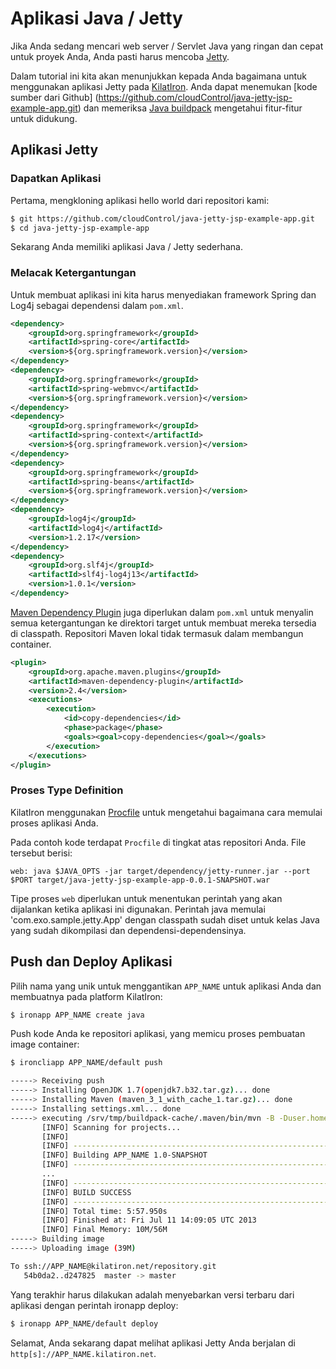 # Aplikasi Java / Jetty

Jika Anda sedang mencari web server / Servlet Java yang ringan dan cepat untuk proyek Anda, Anda pasti harus mencoba [Jetty].

Dalam tutorial ini kita akan menunjukkan kepada Anda bagaimana untuk menggunakan aplikasi Jetty pada [KilatIron]. Anda dapat menemukan [kode sumber dari Github] (https://github.com/cloudControl/java-jetty-jsp-example-app.git) dan memeriksa [Java buildpack] mengetahui fitur-fitur untuk didukung.


## Aplikasi Jetty
### Dapatkan Aplikasi

Pertama, mengkloning aplikasi hello world dari repositori kami:

~~~bash
$ git https://github.com/cloudControl/java-jetty-jsp-example-app.git
$ cd java-jetty-jsp-example-app
~~~

Sekarang Anda memiliki aplikasi Java / Jetty sederhana.


### Melacak Ketergantungan 

Untuk membuat aplikasi ini kita harus menyediakan framework Spring dan Log4j sebagai dependensi dalam `pom.xml`.

~~~xml
<dependency>
    <groupId>org.springframework</groupId>
    <artifactId>spring-core</artifactId>
    <version>${org.springframework.version}</version>
</dependency>
<dependency>
    <groupId>org.springframework</groupId>
    <artifactId>spring-webmvc</artifactId>
    <version>${org.springframework.version}</version>
</dependency>
<dependency>
    <groupId>org.springframework</groupId>
    <artifactId>spring-context</artifactId>
    <version>${org.springframework.version}</version>
</dependency>
<dependency>
    <groupId>org.springframework</groupId>
    <artifactId>spring-beans</artifactId>
    <version>${org.springframework.version}</version>
</dependency>
<dependency>
    <groupId>log4j</groupId>
    <artifactId>log4j</artifactId>
    <version>1.2.17</version>
</dependency>
<dependency>
    <groupId>org.slf4j</groupId>
    <artifactId>slf4j-log4j13</artifactId>
    <version>1.0.1</version>
</dependency>
~~~

[Maven Dependency Plugin] juga diperlukan dalam `pom.xml` untuk menyalin semua ketergantungan ke direktori target untuk membuat mereka tersedia di classpath. Repositori Maven lokal tidak termasuk dalam membangun container.

~~~xml
<plugin>
    <groupId>org.apache.maven.plugins</groupId>
    <artifactId>maven-dependency-plugin</artifactId>
    <version>2.4</version>
    <executions>
        <execution>
            <id>copy-dependencies</id>
            <phase>package</phase>
            <goals><goal>copy-dependencies</goal></goals>
        </execution>
    </executions>
</plugin>
~~~

### Proses Type Definition

KilatIron menggunakan [Procfile] untuk mengetahui bagaimana cara memulai proses aplikasi Anda.

Pada contoh kode terdapat `Procfile` di tingkat atas repositori Anda. File tersebut berisi:

~~~
web: java $JAVA_OPTS -jar target/dependency/jetty-runner.jar --port $PORT target/java-jetty-jsp-example-app-0.0.1-SNAPSHOT.war
~~~

Tipe proses `web` diperlukan untuk menentukan perintah yang akan dijalankan ketika aplikasi ini digunakan.
Perintah java memulai 'com.exo.sample.jetty.App' dengan classpath sudah diset untuk kelas Java yang sudah dikompilasi dan dependensi-dependensinya.

## Push dan Deploy Aplikasi

Pilih nama yang unik untuk menggantikan `APP_NAME` untuk aplikasi Anda dan membuatnya pada platform KilatIron:

~~~bash
$ ironapp APP_NAME create java
~~~

Push kode Anda ke repositori aplikasi, yang memicu proses pembuatan image container:


~~~bash
$ ironcliapp APP_NAME/default push

-----> Receiving push
-----> Installing OpenJDK 1.7(openjdk7.b32.tar.gz)... done
-----> Installing Maven (maven_3_1_with_cache_1.tar.gz)... done
-----> Installing settings.xml... done
-----> executing /srv/tmp/buildpack-cache/.maven/bin/mvn -B -Duser.home=/srv/tmp/builddir -Dmaven.repo.local=/srv/tmp/buildpack-cache/.m2/repository -s /srv/tmp/buildpack-cache/.m2/settings.xml -DskipTests=true clean install
       [INFO] Scanning for projects...
       [INFO]
       [INFO] --------------------------------------------------------------
       [INFO] Building APP_NAME 1.0-SNAPSHOT
       [INFO] --------------------------------------------------------------
       ...
       [INFO] --------------------------------------------------------------
       [INFO] BUILD SUCCESS
       [INFO] --------------------------------------------------------------
       [INFO] Total time: 5:57.950s
       [INFO] Finished at: Fri Jul 11 14:09:05 UTC 2013
       [INFO] Final Memory: 10M/56M
-----> Building image
-----> Uploading image (39M)

To ssh://APP_NAME@kilatiron.net/repository.git
   54b0da2..d247825  master -> master
~~~

Yang terakhir harus dilakukan adalah menyebarkan versi terbaru dari aplikasi dengan perintah ironapp deploy:

~~~bash
$ ironapp APP_NAME/default deploy
~~~

Selamat, Anda sekarang dapat melihat aplikasi Jetty Anda berjalan di `http[s]://APP_NAME.kilatiron.net`.

[Jetty]: http://jetty.codehaus.org/jetty/
[KilatIron]: http://www.cloudkilat.com/
[Java buildpack]: https://github.com/cloudControl/buildpack-java
[Maven Dependency Plugin]: http://maven.apache.org/plugins/maven-dependency-plugin/
[Procfile]: /Platform%20Documentaion.md/#buildpacks-and-the-procfile
